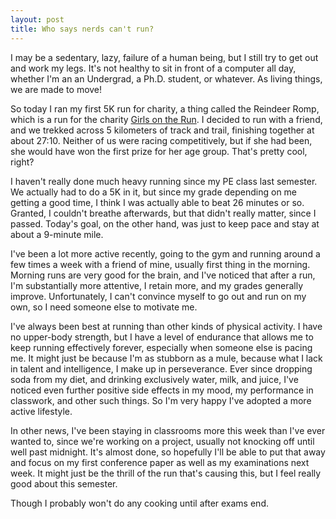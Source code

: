 ```yaml
---
layout: post
title: Who says nerds can't run?
---
```


I may be a sedentary, lazy, failure of a human being, but I still try to get out and work my legs. It's not healthy to sit in front of a computer all day, whether I'm an an Undergrad, a Ph.D. student, or whatever. As living things, we are made to move!

So today I ran my first 5K run for charity, a thing called the Reindeer Romp, which is a run for the charity <a href="http://www.gotrtriangle.org/">Girls on the Run</a>. I decided to run with a friend, and we trekked across 5 kilometers of track and trail, finishing together at about 27:10. Neither of us were racing competitively, but if she had been, she would have won the first prize for her age group. That's pretty cool, right?

I haven't really done much heavy running since my PE class last semester. We actually had to do a 5K in it, but since my grade depending on me getting a good time, I think I was actually able to beat 26 minutes or so. Granted, I couldn't breathe afterwards, but that didn't really matter, since I passed. Today's goal, on the other hand, was just to keep pace and stay at about a 9-minute mile.

I've been a lot more active recently, going to the gym and running around a few times a week with a friend of mine, usually first thing in the morning. Morning runs are very good for the brain, and I've noticed that after a run, I'm substantially more attentive, I retain more, and my grades generally improve. Unfortunately, I can't convince myself to go out and run on my own, so I need someone else to motivate me.

I've always been best at running than other kinds of physical activity. I have no upper-body strength, but I have a level of endurance that allows me to keep running effectively forever, especially when someone else is pacing me. It might just be because I'm as stubborn as a mule, because what I lack in talent and intelligence, I make up in perseverance. Ever since dropping soda from my diet, and drinking exclusively water, milk, and juice, I've noticed even further positive side effects in my mood, my performance in classwork, and other such things. So I'm very happy I've adopted a more active lifestyle.

In other news, I've been staying in classrooms more this week than I've ever wanted to, since we're working on a project, usually not knocking off until well past midnight. It's almost done, so hopefully I'll be able to put that away and focus on my first conference paper as well as my examinations next week. It might just be the thrill of the run that's causing this, but I feel really good about this semester.

Though I probably won't do any cooking until after exams end.
